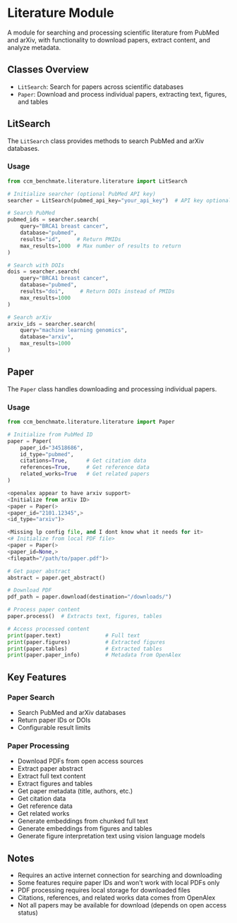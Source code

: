 
# Literature Module

A module for searching and processing scientific literature from PubMed and arXiv, with functionality to download papers, extract content, and analyze metadata.

## Classes Overview

- `LitSearch`: Search for papers across scientific databases
- `Paper`: Download and process individual papers, extracting text, figures, and tables

## LitSearch

The `LitSearch` class provides methods to search PubMed and arXiv databases.

### Usage

```python
from ccm_benchmate.literature.literature import LitSearch

# Initialize searcher (optional PubMed API key)
searcher = LitSearch(pubmed_api_key="your_api_key")  # API key optional

# Search PubMed
pubmed_ids = searcher.search(
    query="BRCA1 breast cancer",
    database="pubmed",
    results="id",     # Return PMIDs
    max_results=1000  # Max number of results to return
)

# Search with DOIs
dois = searcher.search(
    query="BRCA1 breast cancer", 
    database="pubmed",
    results="doi",     # Return DOIs instead of PMIDs
    max_results=1000
)

# Search arXiv
arxiv_ids = searcher.search(
    query="machine learning genomics",
    database="arxiv",
    max_results=1000
)
```

## Paper

The `Paper` class handles downloading and processing individual papers.

### Usage

```python
from ccm_benchmate.literature.literature import Paper

# Initialize from PubMed ID
paper = Paper(
    paper_id="34518686",
    id_type="pubmed",
    citations=True,      # Get citation data
    references=True,     # Get reference data
    related_works=True   # Get related papers
)

<openalex appear to have arxiv support>
<Initialize from arXiv ID>
<paper = Paper(>
<paper_id="2101.12345",>
<id_type="arxiv")>

<Missing lp config file, and I dont know what it needs for it>
<# Initialize from local PDF file>
<paper = Paper(>
<paper_id=None,>
<filepath="/path/to/paper.pdf")>

# Get paper abstract
abstract = paper.get_abstract()

# Download PDF
pdf_path = paper.download(destination="/downloads/")

# Process paper content
paper.process()  # Extracts text, figures, tables

# Access processed content
print(paper.text)              # Full text
print(paper.figures)           # Extracted figures
print(paper.tables)            # Extracted tables
print(paper.paper_info)        # Metadata from OpenAlex
```

## Key Features

### Paper Search
- Search PubMed and arXiv databases
- Return paper IDs or DOIs
- Configurable result limits

### Paper Processing
- Download PDFs from open access sources
- Extract paper abstract
- Extract full text content
- Extract figures and tables
- Get paper metadata (title, authors, etc.)
- Get citation data
- Get reference data
- Get related works
- Generate embeddings from chunked full text
- Generate embeddings from figures and tables
- Generate figure interpretation text using vision language models

## Notes

- Requires an active internet connection for searching and downloading
- Some features require paper IDs and won't work with local PDFs only
- PDF processing requires local storage for downloaded files
- Citations, references, and related works data comes from OpenAlex
- Not all papers may be available for download (depends on open access status)
